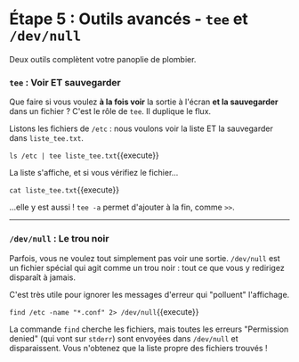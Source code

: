 # Étape 5 : Outils avancés - `tee` et `/dev/null`

Deux outils complètent votre panoplie de plombier.

### `tee` : Voir ET sauvegarder

Que faire si vous voulez **à la fois voir** la sortie à l'écran **et la sauvegarder** dans un fichier ? C'est le rôle de `tee`. Il duplique le flux.

Listons les fichiers de `/etc` : nous voulons voir la liste ET la sauvegarder dans `liste_tee.txt`.

`ls /etc | tee liste_tee.txt`{{execute}}

La liste s'affiche, et si vous vérifiez le fichier...

`cat liste_tee.txt`{{execute}}

...elle y est aussi ! `tee -a` permet d'ajouter à la fin, comme `>>`.

---

### `/dev/null` : Le trou noir

Parfois, vous ne voulez tout simplement pas voir une sortie. `/dev/null` est un fichier spécial qui agit comme un trou noir : tout ce que vous y redirigez disparaît à jamais.

C'est très utile pour ignorer les messages d'erreur qui "polluent" l'affichage.

`find /etc -name "*.conf" 2> /dev/null`{{execute}}

La commande `find` cherche les fichiers, mais toutes les erreurs "Permission denied" (qui vont sur `stderr`) sont envoyées dans `/dev/null` et disparaissent. Vous n'obtenez que la liste propre des fichiers trouvés !